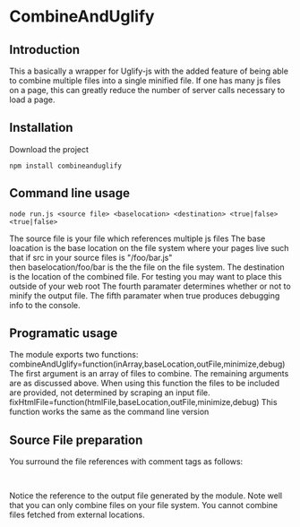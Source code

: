 CombineAndUglify
================

Introduction
------------
This a basically a wrapper for Uglify-js with the added feature of being able to combine multiple files into a single minified file. If one has many js files on a page, this can greatly reduce the number of server calls necessary to load a page.

Installation
------------
Download the project

    npm install combineanduglify
    
Command line usage
------------------
    node run.js <source file> <baselocation> <destination> <true|false> <true|false>
    
The source file is your file which references multiple js files
The base loacation is the base location on the file system where your pages live
		such that if src in your source files is "/foo/bar.js"  
		then baselocation/foo/bar is the the file on the file system.
The destination is the location of the combined file. For testing you may want to place this outside of your web root
The fourth paramater determines whether or not to minify the output file.
The fifth paramater when true produces debugging info to the console.

Programatic usage
-----------------
The module exports two functions:
    combineAndUglify=function(inArray,baseLocation,outFile,minimize,debug)
The first argument is an array of files to combine.
The remaining arguments are as discussed above.
When using this function the files to be included are provided, not determined by scraping an input file.
    fixHtmlFile=function(htmlFile,baseLocation,outFile,minimize,debug)
This function works the same as the command line version

Source File preparation
------------------------
You surround the file references with comment tags as follows:
    <pre>
       <!--minifystart
        <script src="/js/jtimerjqm.js"></script> 
        <script src="/js/bindings.js"></script> 
        <script src="/js/main.js"></script> 
        <script src="/js/puzzle.js"></script> 
        <script src="/js/encrypt.js"></script> 
        <script src="/js/ajaxWrapper.js"></script> 
        <script src="/js/divController.js"></script> 
        <script src="/js/fixconsole.js"></script> 
    	minifyend-->
    	<script src="/js/minified.js"></script>
    </pre>
Notice the reference to the output file generated by the module.
Note well that you can only combine files on your file system. You cannot combine files fetched from external locations.
